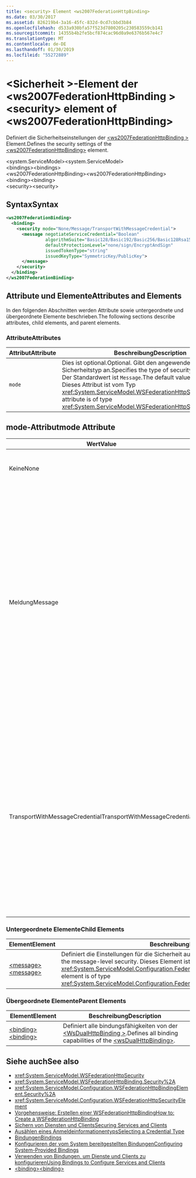 ```yaml
---
title: <security> Element <ws2007FederationHttpBinding>
ms.date: 03/30/2017
ms.assetid: 826219b4-3a16-45fc-832d-0cd7cbbd3b84
ms.openlocfilehash: d533a930bfa57f523d7800205c230583559cb141
ms.sourcegitcommit: 14355b4b2fe5bcf874cac96d0a9e6376b567e4c7
ms.translationtype: MT
ms.contentlocale: de-DE
ms.lasthandoff: 01/30/2019
ms.locfileid: "55272889"
---
```

# <a name="security-element-of-ws2007federationhttpbinding"></a><span data-ttu-id="d3fb6-102">\<Sicherheit >-Element der \<ws2007FederationHttpBinding ></span><span class="sxs-lookup"><span data-stu-id="d3fb6-102">\<security> element of \<ws2007FederationHttpBinding></span></span>
<span data-ttu-id="d3fb6-103">Definiert die Sicherheitseinstellungen der [ \<ws2007FederationHttpBinding >](../../../../../docs/framework/configure-apps/file-schema/wcf/ws2007federationhttpbinding.md) Element.</span><span class="sxs-lookup"><span data-stu-id="d3fb6-103">Defines the security settings of the [\<ws2007FederationHttpBinding>](../../../../../docs/framework/configure-apps/file-schema/wcf/ws2007federationhttpbinding.md) element.</span></span>  
  
 <span data-ttu-id="d3fb6-104">\<system.ServiceModel></span><span class="sxs-lookup"><span data-stu-id="d3fb6-104">\<system.ServiceModel></span></span>  
<span data-ttu-id="d3fb6-105">\<bindings></span><span class="sxs-lookup"><span data-stu-id="d3fb6-105">\<bindings></span></span>  
<span data-ttu-id="d3fb6-106">\<ws2007FederationHttpBinding></span><span class="sxs-lookup"><span data-stu-id="d3fb6-106">\<ws2007FederationHttpBinding></span></span>  
<span data-ttu-id="d3fb6-107">\<binding></span><span class="sxs-lookup"><span data-stu-id="d3fb6-107">\<binding></span></span>  
<span data-ttu-id="d3fb6-108">\<security></span><span class="sxs-lookup"><span data-stu-id="d3fb6-108">\<security></span></span>  
  
## <a name="syntax"></a><span data-ttu-id="d3fb6-109">Syntax</span><span class="sxs-lookup"><span data-stu-id="d3fb6-109">Syntax</span></span>  
  
```xml  
<ws2007FederationBinding>
  <binding>
    <security mode="None/Message/TransportWithMessageCredential">
      <message negotiateServiceCredential="Boolean"
               algorithmSuite="Basic128/Basic192/Basic256/Basic128Rsa15/  Basic256Rsa15/TripleDes/TripleDesRsa15/Basic128Sha256/Basic192Sha256/TripleDesSha256/Basic128Sha256Rsa15/Basic192Sha256Rsa15/Basic256Sha256Rsa15/TripleDesSha256Rsa15"
               defaultProtectionLevel="none/sign/EncryptAndSign"
               issuedTokenType="string"
               issuedKeyType="SymmetricKey/PublicKey">
      </message>
    </security>
  </binding>
</ws2007FederationBinding>
```  
  
## <a name="attributes-and-elements"></a><span data-ttu-id="d3fb6-110">Attribute und Elemente</span><span class="sxs-lookup"><span data-stu-id="d3fb6-110">Attributes and Elements</span></span>  
 <span data-ttu-id="d3fb6-111">In den folgenden Abschnitten werden Attribute sowie untergeordnete und übergeordnete Elemente beschrieben.</span><span class="sxs-lookup"><span data-stu-id="d3fb6-111">The following sections describe attributes, child elements, and parent elements.</span></span>  
  
### <a name="attributes"></a><span data-ttu-id="d3fb6-112">Attribute</span><span class="sxs-lookup"><span data-stu-id="d3fb6-112">Attributes</span></span>  
  
|<span data-ttu-id="d3fb6-113">Attribut</span><span class="sxs-lookup"><span data-stu-id="d3fb6-113">Attribute</span></span>|<span data-ttu-id="d3fb6-114">Beschreibung</span><span class="sxs-lookup"><span data-stu-id="d3fb6-114">Description</span></span>|  
|---------------|-----------------|  
|`mode`|<span data-ttu-id="d3fb6-115">Dies ist optional.</span><span class="sxs-lookup"><span data-stu-id="d3fb6-115">Optional.</span></span> <span data-ttu-id="d3fb6-116">Gibt den angewendeten Sicherheitstyp an.</span><span class="sxs-lookup"><span data-stu-id="d3fb6-116">Specifies the type of security that is applied.</span></span> <span data-ttu-id="d3fb6-117">Der Standardwert ist `Message`.</span><span class="sxs-lookup"><span data-stu-id="d3fb6-117">The default value is `Message`.</span></span> <span data-ttu-id="d3fb6-118">Dieses Attribut ist vom Typ <xref:System.ServiceModel.WSFederationHttpSecurityMode>.</span><span class="sxs-lookup"><span data-stu-id="d3fb6-118">This attribute is of type <xref:System.ServiceModel.WSFederationHttpSecurityMode>.</span></span>|  
  
## <a name="mode-attribute"></a><span data-ttu-id="d3fb6-119">mode-Attribut</span><span class="sxs-lookup"><span data-stu-id="d3fb6-119">mode Attribute</span></span>  
  
|<span data-ttu-id="d3fb6-120">Wert</span><span class="sxs-lookup"><span data-stu-id="d3fb6-120">Value</span></span>|<span data-ttu-id="d3fb6-121">Beschreibung</span><span class="sxs-lookup"><span data-stu-id="d3fb6-121">Description</span></span>|  
|-----------|-----------------|  
|<span data-ttu-id="d3fb6-122">Keine</span><span class="sxs-lookup"><span data-stu-id="d3fb6-122">None</span></span>|<span data-ttu-id="d3fb6-123">Die SOAP-Nachricht ist während der Übertragung nicht sicher.</span><span class="sxs-lookup"><span data-stu-id="d3fb6-123">The SOAP message is not secure during transfer.</span></span>|  
|<span data-ttu-id="d3fb6-124">Meldung</span><span class="sxs-lookup"><span data-stu-id="d3fb6-124">Message</span></span>|<span data-ttu-id="d3fb6-125">Integrität, Vertraulichkeit, Serverauthentifizierung und Clientauthentifizierung werden mittels SOAP-Nachrichtensicherheit bereitgestellt.</span><span class="sxs-lookup"><span data-stu-id="d3fb6-125">Integrity, confidentiality, server authentication and client authentication are provided using SOAP message security.</span></span> <span data-ttu-id="d3fb6-126">Standardmäßig wird der Text verschlüsselt und signiert.</span><span class="sxs-lookup"><span data-stu-id="d3fb6-126">By default, the body is encrypted and signed.</span></span> <span data-ttu-id="d3fb6-127">Der Dienst muss mit einem Zertifikat konfiguriert werden.</span><span class="sxs-lookup"><span data-stu-id="d3fb6-127">The service must be configured with a certificate.</span></span> <span data-ttu-id="d3fb6-128">Die Clientauthentifizierung basiert auf dem Token, das von einem Sicherheitstokendienst für den Client ausgestellt wird.</span><span class="sxs-lookup"><span data-stu-id="d3fb6-128">Client authentication is based on the token issued to the client by a security token service.</span></span>|  
|<span data-ttu-id="d3fb6-129">TransportWithMessageCredential</span><span class="sxs-lookup"><span data-stu-id="d3fb6-129">TransportWithMessageCredential</span></span>|<span data-ttu-id="d3fb6-130">Integrität, Vertraulichkeit und Serverauthentifizierung werden über HTTPS bereitgestellt.</span><span class="sxs-lookup"><span data-stu-id="d3fb6-130">Integrity, confidentiality and server authentication are provided by HTTPS.</span></span> <span data-ttu-id="d3fb6-131">Der Dienst muss mit einem Zertifikat konfiguriert werden.</span><span class="sxs-lookup"><span data-stu-id="d3fb6-131">The service must be configured with a certificate.</span></span> <span data-ttu-id="d3fb6-132">Die Clientauthentifizierung wird mittels SOAP-Nachrichtensicherheit bereitgestellt und basiert auf dem Token, das von einem Sicherheitstokendienst für den Client ausgestellt wird.</span><span class="sxs-lookup"><span data-stu-id="d3fb6-132">Client authentication is provided by means of SOAP message security and is based on the token issued to the client by a security token service.</span></span>|  
  
### <a name="child-elements"></a><span data-ttu-id="d3fb6-133">Untergeordnete Elemente</span><span class="sxs-lookup"><span data-stu-id="d3fb6-133">Child Elements</span></span>  
  
|<span data-ttu-id="d3fb6-134">Element</span><span class="sxs-lookup"><span data-stu-id="d3fb6-134">Element</span></span>|<span data-ttu-id="d3fb6-135">Beschreibung</span><span class="sxs-lookup"><span data-stu-id="d3fb6-135">Description</span></span>|  
|-------------|-----------------|  
|[<span data-ttu-id="d3fb6-136">\<message></span><span class="sxs-lookup"><span data-stu-id="d3fb6-136">\<message></span></span>](../../../../../docs/framework/configure-apps/file-schema/wcf/message-of-ws2007httpbinding.md)|<span data-ttu-id="d3fb6-137">Definiert die Einstellungen für die Sicherheit auf Nachrichtenebene.</span><span class="sxs-lookup"><span data-stu-id="d3fb6-137">Defines the settings for the message-level security.</span></span> <span data-ttu-id="d3fb6-138">Dieses Element ist vom Typ <xref:System.ServiceModel.Configuration.FederatedMessageSecurityOverHttpElement>.</span><span class="sxs-lookup"><span data-stu-id="d3fb6-138">This element is of type <xref:System.ServiceModel.Configuration.FederatedMessageSecurityOverHttpElement>.</span></span>|  
  
### <a name="parent-elements"></a><span data-ttu-id="d3fb6-139">Übergeordnete Elemente</span><span class="sxs-lookup"><span data-stu-id="d3fb6-139">Parent Elements</span></span>  
  
|<span data-ttu-id="d3fb6-140">Element</span><span class="sxs-lookup"><span data-stu-id="d3fb6-140">Element</span></span>|<span data-ttu-id="d3fb6-141">Beschreibung</span><span class="sxs-lookup"><span data-stu-id="d3fb6-141">Description</span></span>|  
|-------------|-----------------|  
|[<span data-ttu-id="d3fb6-142">\<binding></span><span class="sxs-lookup"><span data-stu-id="d3fb6-142">\<binding></span></span>](../../../../../docs/framework/misc/binding.md)|<span data-ttu-id="d3fb6-143">Definiert alle bindungsfähigkeiten von der [ \<WsDualHttpBinding >](../../../../../docs/framework/configure-apps/file-schema/wcf/wsdualhttpbinding.md).</span><span class="sxs-lookup"><span data-stu-id="d3fb6-143">Defines all binding capabilities of the [\<wsDualHttpBinding>](../../../../../docs/framework/configure-apps/file-schema/wcf/wsdualhttpbinding.md).</span></span>|  
  
## <a name="see-also"></a><span data-ttu-id="d3fb6-144">Siehe auch</span><span class="sxs-lookup"><span data-stu-id="d3fb6-144">See also</span></span>
- <xref:System.ServiceModel.WSFederationHttpSecurity>
- <xref:System.ServiceModel.WSFederationHttpBinding.Security%2A>
- <xref:System.ServiceModel.Configuration.WSFederationHttpBindingElement.Security%2A>
- <xref:System.ServiceModel.Configuration.WSFederationHttpSecurityElement>
- [<span data-ttu-id="d3fb6-145">Vorgehensweise: Erstellen einer WSFederationHttpBinding</span><span class="sxs-lookup"><span data-stu-id="d3fb6-145">How to: Create a WSFederationHttpBinding</span></span>](../../../../../docs/framework/wcf/feature-details/how-to-create-a-wsfederationhttpbinding.md)
- [<span data-ttu-id="d3fb6-146">Sichern von Diensten und Clients</span><span class="sxs-lookup"><span data-stu-id="d3fb6-146">Securing Services and Clients</span></span>](../../../../../docs/framework/wcf/feature-details/securing-services-and-clients.md)
- [<span data-ttu-id="d3fb6-147">Ausählen eines Anmeldeinformationentyps</span><span class="sxs-lookup"><span data-stu-id="d3fb6-147">Selecting a Credential Type</span></span>](../../../../../docs/framework/wcf/feature-details/selecting-a-credential-type.md)
- [<span data-ttu-id="d3fb6-148">Bindungen</span><span class="sxs-lookup"><span data-stu-id="d3fb6-148">Bindings</span></span>](../../../../../docs/framework/wcf/bindings.md)
- [<span data-ttu-id="d3fb6-149">Konfigurieren der vom System bereitgestellten Bindungen</span><span class="sxs-lookup"><span data-stu-id="d3fb6-149">Configuring System-Provided Bindings</span></span>](../../../../../docs/framework/wcf/feature-details/configuring-system-provided-bindings.md)
- [<span data-ttu-id="d3fb6-150">Verwenden von Bindungen, um Dienste und Clients zu konfigurieren</span><span class="sxs-lookup"><span data-stu-id="d3fb6-150">Using Bindings to Configure Services and Clients</span></span>](../../../../../docs/framework/wcf/using-bindings-to-configure-services-and-clients.md)
- [<span data-ttu-id="d3fb6-151">\<binding></span><span class="sxs-lookup"><span data-stu-id="d3fb6-151">\<binding></span></span>](../../../../../docs/framework/misc/binding.md)
